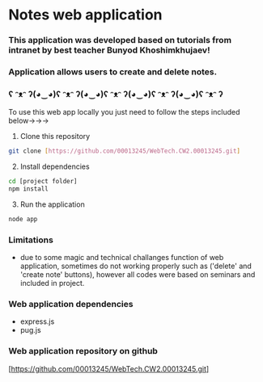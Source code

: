 # Notes web application
### This application was developed based on tutorials from intranet by best teacher Bunyod Khoshimkhujaev!
### Application allows users to create and delete notes.

### ʕ ᵔᴥᵔ ʔ(◕‿◕)ʕ ᵔᴥᵔ ʔ(◕‿◕)ʕ ᵔᴥᵔ ʔ(◕‿◕)ʕ ᵔᴥᵔ ʔ(◕‿◕)ʕ ᵔᴥᵔ ʔ

To use this web app locally you just need to follow the steps included below->->->

1. Clone this repository
```bash
git clone [https://github.com/00013245/WebTech.CW2.00013245.git]
```

2. Install dependencies
```bash
cd [project folder]
npm install
```

3. Run the application
```bash
node app
```
### Limitations
- due to some magic and technical challanges function of web application, sometimes do not working properly such as ('delete' and 'create note' buttons), however all codes were based on seminars and included in project.

### Web application dependencies
- express.js
- pug.js

### Web application repository on github
[https://github.com/00013245/WebTech.CW2.00013245.git]


